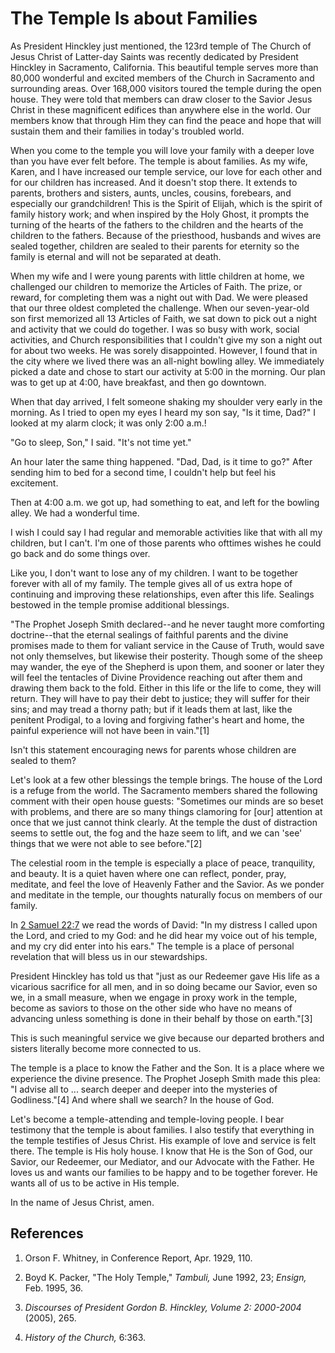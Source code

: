 # The Temple Is about Families

As President Hinckley just mentioned, the 123rd temple of The Church of Jesus
Christ of Latter-day Saints was recently dedicated by President Hinckley in
Sacramento, California. This beautiful temple serves more than 80,000
wonderful and excited members of the Church in Sacramento and surrounding
areas. Over 168,000 visitors toured the temple during the open house. They
were told that members can draw closer to the Savior Jesus Christ in these
magnificent edifices than anywhere else in the world. Our members know that
through Him they can find the peace and hope that will sustain them and their
families in today's troubled world.

When you come to the temple you will love your family with a deeper love than
you have ever felt before. The temple is about families. As my wife, Karen,
and I have increased our temple service, our love for each other and for our
children has increased. And it doesn't stop there. It extends to parents,
brothers and sisters, aunts, uncles, cousins, forebears, and especially our
grandchildren! This is the Spirit of Elijah, which is the spirit of family
history work; and when inspired by the Holy Ghost, it prompts the turning of
the hearts of the fathers to the children and the hearts of the children to
the fathers. Because of the priesthood, husbands and wives are sealed
together, children are sealed to their parents for eternity so the family is
eternal and will not be separated at death.

When my wife and I were young parents with little children at home, we
challenged our children to memorize the Articles of Faith. The prize, or
reward, for completing them was a night out with Dad. We were pleased that our
three oldest completed the challenge. When our seven-year-old son first
memorized all 13 Articles of Faith, we sat down to pick out a night and
activity that we could do together. I was so busy with work, social
activities, and Church responsibilities that I couldn't give my son a night
out for about two weeks. He was sorely disappointed. However, I found that in
the city where we lived there was an all-night bowling alley. We immediately
picked a date and chose to start our activity at 5:00 in the morning. Our plan
was to get up at 4:00, have breakfast, and then go downtown.

When that day arrived, I felt someone shaking my shoulder very early in the
morning. As I tried to open my eyes I heard my son say, "Is it time, Dad?" I
looked at my alarm clock; it was only 2:00 a.m.!

"Go to sleep, Son," I said. "It's not time yet."

An hour later the same thing happened. "Dad, Dad, is it time to go?" After
sending him to bed for a second time, I couldn't help but feel his excitement.

Then at 4:00 a.m. we got up, had something to eat, and left for the bowling
alley. We had a wonderful time.

I wish I could say I had regular and memorable activities like that with all
my children, but I can't. I'm one of those parents who ofttimes wishes he
could go back and do some things over.

Like you, I don't want to lose any of my children. I want to be together
forever with all of my family. The temple gives all of us extra hope of
continuing and improving these relationships, even after this life. Sealings
bestowed in the temple promise additional blessings.

"The Prophet Joseph Smith declared--and he never taught more comforting
doctrine--that the eternal sealings of faithful parents and the divine
promises made to them for valiant service in the Cause of Truth, would save
not only themselves, but likewise their posterity. Though some of the sheep
may wander, the eye of the Shepherd is upon them, and sooner or later they
will feel the tentacles of Divine Providence reaching out after them and
drawing them back to the fold. Either in this life or the life to come, they
will return. They will have to pay their debt to justice; they will suffer for
their sins; and may tread a thorny path; but if it leads them at last, like
the penitent Prodigal, to a loving and forgiving father's heart and home, the
painful experience will not have been in vain."[1]

Isn't this statement encouraging news for parents whose children are sealed to
them?

Let's look at a few other blessings the temple brings. The house of the Lord
is a refuge from the world. The Sacramento members shared the following
comment with their open house guests: "Sometimes our minds are so beset with
problems, and there are so many things clamoring for [our] attention at once
that we just cannot think clearly. At the temple the dust of distraction seems
to settle out, the fog and the haze seem to lift, and we can 'see' things that
we were not able to see before."[2]

The celestial room in the temple is especially a place of peace, tranquility,
and beauty. It is a quiet haven where one can reflect, ponder, pray, meditate,
and feel the love of Heavenly Father and the Savior. As we ponder and meditate
in the temple, our thoughts naturally focus on members of our family.

In [2 Samuel 22:7](/scriptures/ot/2-sam/22.7?lang=eng#6) we read the words of
David: "In my distress I called upon the Lord, and cried to my God: and he did
hear my voice out of his temple, and my cry did enter into his ears." The
temple is a place of personal revelation that will bless us in our
stewardships.

President Hinckley has told us that "just as our Redeemer gave His life as a
vicarious sacrifice for all men, and in so doing became our Savior, even so
we, in a small measure, when we engage in proxy work in the temple, become as
saviors to those on the other side who have no means of advancing unless
something is done in their behalf by those on earth."[3]

This is such meaningful service we give because our departed brothers and
sisters literally become more connected to us.

The temple is a place to know the Father and the Son. It is a place where we
experience the divine presence. The Prophet Joseph Smith made this plea: "I
advise all to ... search deeper and deeper into the mysteries of Godliness."[4]
And where shall we search? In the house of God.

Let's become a temple-attending and temple-loving people. I bear testimony
that the temple is about families. I also testify that everything in the
temple testifies of Jesus Christ. His example of love and service is felt
there. The temple is His holy house. I know that He is the Son of God, our
Savior, our Redeemer, our Mediator, and our Advocate with the Father. He loves
us and wants our families to be happy and to be together forever. He wants all
of us to be active in His temple.

In the name of Jesus Christ, amen.

## References

  1. Orson F. Whitney, in Conference Report, Apr. 1929, 110.

  2. Boyd K. Packer, "The Holy Temple," _Tambuli,_ June 1992, 23; _Ensign,_ Feb. 1995, 36.

  3. _Discourses of President Gordon B. Hinckley, Volume 2: 2000-2004_ (2005), 265.

  4. _History of the Church,_ 6:363.

